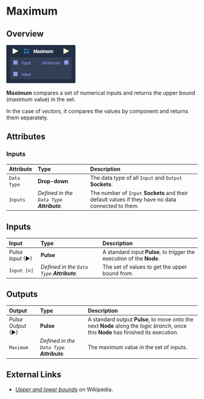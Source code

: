 # Maximum

## Overview

![The Maximum Node.](../../.gitbook/assets/node-maximum.png)

**Maximum** compares a set of numerical inputs and returns the upper bound \(maximum value\) in the set.

In the case of _vectors_, it compares the values by component and returns them separately.

## Attributes

### Inputs

| Attribute | Type | Description |
| :--- | :--- | :--- |
| `Data Type` | **Drop-down** | The data type of all `Input` and `Output` **Sockets**. |
| `Inputs` | _Defined in the `Data Type` **Attribute**_. | The number of `Input` **Sockets** and their default values if they have no data connected to them. |

## Inputs

| Input | Type | Description |
| :--- | :--- | :--- |
| _Pulse Input_ \(►\) | **Pulse** | A standard input **Pulse**, to trigger the execution of the **Node**. |
| `Input [n]` | _Defined in the `Data Type` **Attribute**._ | The set of values to get the upper bound from. |

## Outputs

| Output | Type | Description |
| :--- | :--- | :--- |
| _Pulse Output_ \(►\) | **Pulse** | A standard output **Pulse**, to move onto the next **Node** along the _logic branch_, once this **Node** has finished its execution. |
| `Maximum` | _Defined in the `Data Type` **Attribute**._ | The maximum value in the set of inputs. |

## External Links

* [_Upper and lower bounds_](https://en.wikipedia.org/wiki/Upper_and_lower_bounds) on Wikipedia.

